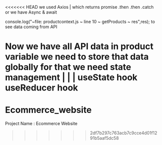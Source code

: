 <<<<<<< HEAD
we used Axios 
     |
        which returns promise
        .then 
        .then .catch
        or we have 
        Async & await

 console.log("~file: productcontext.js ~ line 10 ~ getProducts ~ res",res); 
 to see data coming from API


 Now we have all API data in 
 product variable
  we need to store that data globally for that we need state management
              | 
         |                |
      useState hook      useReducer hook
=======
# Ecommerce_website
Project Name : Ecommerce Website 
>>>>>>> 2df7b297c763acb7c9cce4d01f1291b5aaf5dc58
